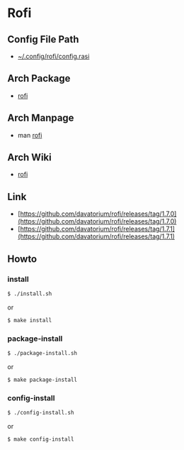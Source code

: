 
# Rofi


## Config File Path

* [~/.config/rofi/config.rasi](config/rofi/config.rasi)


## Arch Package

* [rofi](https://archlinux.org/packages/community/x86_64/rofi/)


## Arch Manpage

* man [rofi](https://man.archlinux.org/man/community/rofi/rofi.1.en)


## Arch Wiki

* [rofi](https://wiki.archlinux.org/title/rofi)


## Link

* [https://github.com/davatorium/rofi/releases/tag/1.7.0](https://github.com/davatorium/rofi/releases/tag/1.7.0)
* [https://github.com/davatorium/rofi/releases/tag/1.7.1](https://github.com/davatorium/rofi/releases/tag/1.7.1)


## Howto


### install

``` sh
$ ./install.sh
```

or

``` sh
$ make install
```


### package-install

``` sh
$ ./package-install.sh
```

or

``` sh
$ make package-install
```


### config-install

``` sh
$ ./config-install.sh
```

or

``` sh
$ make config-install
```
